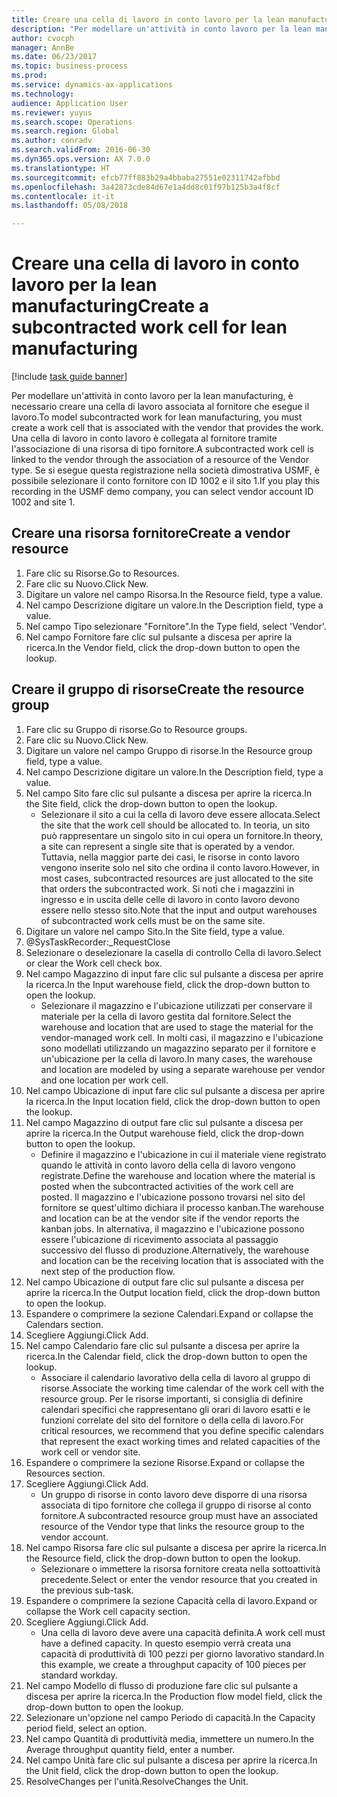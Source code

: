 ```yaml
--- 
title: Creare una cella di lavoro in conto lavoro per la lean manufacturing
description: "Per modellare un'attività in conto lavoro per la lean manufacturing, è necessario creare una cella di lavoro associata al fornitore che esegue il lavoro."
author: cvocph
manager: AnnBe
ms.date: 06/23/2017
ms.topic: business-process
ms.prod: 
ms.service: dynamics-ax-applications
ms.technology: 
audience: Application User
ms.reviewer: yuyus
ms.search.scope: Operations
ms.search.region: Global
ms.author: conradv
ms.search.validFrom: 2016-06-30
ms.dyn365.ops.version: AX 7.0.0
ms.translationtype: HT
ms.sourcegitcommit: efcb77ff883b29a4bbaba27551e02311742afbbd
ms.openlocfilehash: 3a42873cde84d67e1a4dd8c01f97b125b3a4f8cf
ms.contentlocale: it-it
ms.lasthandoff: 05/08/2018

---
```

# <a name="create-a-subcontracted-work-cell-for-lean-manufacturing"></a><span data-ttu-id="ac9e8-103">Creare una cella di lavoro in conto lavoro per la lean manufacturing</span><span class="sxs-lookup"><span data-stu-id="ac9e8-103">Create a subcontracted work cell for lean manufacturing</span></span>

[!include [task guide banner](../../includes/task-guide-banner.md)]

<span data-ttu-id="ac9e8-104">Per modellare un'attività in conto lavoro per la lean manufacturing, è necessario creare una cella di lavoro associata al fornitore che esegue il lavoro.</span><span class="sxs-lookup"><span data-stu-id="ac9e8-104">To model subcontracted work for lean manufacturing, you must create a work cell that is associated with the vendor that provides the work.</span></span> <span data-ttu-id="ac9e8-105">Una cella di lavoro in conto lavoro è collegata al fornitore tramite l'associazione di una risorsa di tipo fornitore.</span><span class="sxs-lookup"><span data-stu-id="ac9e8-105">A subcontracted work cell is linked to the vendor through the association of a resource of the Vendor type.</span></span> <span data-ttu-id="ac9e8-106">Se si esegue questa registrazione nella società dimostrativa USMF, è possibile selezionare il conto fornitore con ID 1002 e il sito 1.</span><span class="sxs-lookup"><span data-stu-id="ac9e8-106">If you play this recording in the USMF demo company, you can select vendor account ID 1002 and site 1.</span></span>


## <a name="create-a-vendor-resource"></a><span data-ttu-id="ac9e8-107">Creare una risorsa fornitore</span><span class="sxs-lookup"><span data-stu-id="ac9e8-107">Create a vendor resource</span></span>
1. <span data-ttu-id="ac9e8-108">Fare clic su Risorse.</span><span class="sxs-lookup"><span data-stu-id="ac9e8-108">Go to Resources.</span></span>
2. <span data-ttu-id="ac9e8-109">Fare clic su Nuovo.</span><span class="sxs-lookup"><span data-stu-id="ac9e8-109">Click New.</span></span>
3. <span data-ttu-id="ac9e8-110">Digitare un valore nel campo Risorsa.</span><span class="sxs-lookup"><span data-stu-id="ac9e8-110">In the Resource field, type a value.</span></span>
4. <span data-ttu-id="ac9e8-111">Nel campo Descrizione digitare un valore.</span><span class="sxs-lookup"><span data-stu-id="ac9e8-111">In the Description field, type a value.</span></span>
5. <span data-ttu-id="ac9e8-112">Nel campo Tipo selezionare "Fornitore".</span><span class="sxs-lookup"><span data-stu-id="ac9e8-112">In the Type field, select 'Vendor'.</span></span>
6. <span data-ttu-id="ac9e8-113">Nel campo Fornitore fare clic sul pulsante a discesa per aprire la ricerca.</span><span class="sxs-lookup"><span data-stu-id="ac9e8-113">In the Vendor field, click the drop-down button to open the lookup.</span></span>

## <a name="create-the-resource-group"></a><span data-ttu-id="ac9e8-114">Creare il gruppo di risorse</span><span class="sxs-lookup"><span data-stu-id="ac9e8-114">Create the resource group</span></span>
1. <span data-ttu-id="ac9e8-115">Fare clic su Gruppo di risorse.</span><span class="sxs-lookup"><span data-stu-id="ac9e8-115">Go to Resource groups.</span></span>
2. <span data-ttu-id="ac9e8-116">Fare clic su Nuovo.</span><span class="sxs-lookup"><span data-stu-id="ac9e8-116">Click New.</span></span>
3. <span data-ttu-id="ac9e8-117">Digitare un valore nel campo Gruppo di risorse.</span><span class="sxs-lookup"><span data-stu-id="ac9e8-117">In the Resource group field, type a value.</span></span>
4. <span data-ttu-id="ac9e8-118">Nel campo Descrizione digitare un valore.</span><span class="sxs-lookup"><span data-stu-id="ac9e8-118">In the Description field, type a value.</span></span>
5. <span data-ttu-id="ac9e8-119">Nel campo Sito fare clic sul pulsante a discesa per aprire la ricerca.</span><span class="sxs-lookup"><span data-stu-id="ac9e8-119">In the Site field, click the drop-down button to open the lookup.</span></span>
    * <span data-ttu-id="ac9e8-120">Selezionare il sito a cui la cella di lavoro deve essere allocata.</span><span class="sxs-lookup"><span data-stu-id="ac9e8-120">Select the site that the work cell should be allocated to.</span></span> <span data-ttu-id="ac9e8-121">In teoria, un sito può rappresentare un singolo sito in cui opera un fornitore.</span><span class="sxs-lookup"><span data-stu-id="ac9e8-121">In theory, a site can represent a single site that is operated by a vendor.</span></span> <span data-ttu-id="ac9e8-122">Tuttavia, nella maggior parte dei casi, le risorse in conto lavoro vengono inserite solo nel sito che ordina il conto lavoro.</span><span class="sxs-lookup"><span data-stu-id="ac9e8-122">However, in most cases, subcontracted resources are just allocated to the site that orders the subcontracted work.</span></span> <span data-ttu-id="ac9e8-123">Si noti che i magazzini in ingresso e in uscita delle celle di lavoro in conto lavoro devono essere nello stesso sito.</span><span class="sxs-lookup"><span data-stu-id="ac9e8-123">Note that the input and output warehouses of subcontracted work cells must be on the same site.</span></span>  
6. <span data-ttu-id="ac9e8-124">Digitare un valore nel campo Sito.</span><span class="sxs-lookup"><span data-stu-id="ac9e8-124">In the Site field, type a value.</span></span>
7. @SysTaskRecorder:_RequestClose
8. <span data-ttu-id="ac9e8-125">Selezionare o deselezionare la casella di controllo Cella di lavoro.</span><span class="sxs-lookup"><span data-stu-id="ac9e8-125">Select or clear the Work cell check box.</span></span>
9. <span data-ttu-id="ac9e8-126">Nel campo Magazzino di input fare clic sul pulsante a discesa per aprire la ricerca.</span><span class="sxs-lookup"><span data-stu-id="ac9e8-126">In the Input warehouse field, click the drop-down button to open the lookup.</span></span>
    * <span data-ttu-id="ac9e8-127">Selezionare il magazzino e l'ubicazione utilizzati per conservare il materiale per la cella di lavoro gestita dal fornitore.</span><span class="sxs-lookup"><span data-stu-id="ac9e8-127">Select the warehouse and location that are used to stage the material for the vendor-managed work cell.</span></span> <span data-ttu-id="ac9e8-128">In molti casi, il magazzino e l'ubicazione sono modellati utilizzando un magazzino separato per il fornitore e un'ubicazione per la cella di lavoro.</span><span class="sxs-lookup"><span data-stu-id="ac9e8-128">In many cases, the warehouse and location are modeled by using a separate warehouse per vendor and one location per work cell.</span></span>  
10. <span data-ttu-id="ac9e8-129">Nel campo Ubicazione di input fare clic sul pulsante a discesa per aprire la ricerca.</span><span class="sxs-lookup"><span data-stu-id="ac9e8-129">In the Input location field, click the drop-down button to open the lookup.</span></span>
11. <span data-ttu-id="ac9e8-130">Nel campo Magazzino di output fare clic sul pulsante a discesa per aprire la ricerca.</span><span class="sxs-lookup"><span data-stu-id="ac9e8-130">In the Output warehouse field, click the drop-down button to open the lookup.</span></span>
    * <span data-ttu-id="ac9e8-131">Definire il magazzino e l'ubicazione in cui il materiale viene registrato quando le attività in conto lavoro della cella di lavoro vengono registrate.</span><span class="sxs-lookup"><span data-stu-id="ac9e8-131">Define the warehouse and location where the material is posted when the subcontracted activities of the work cell are posted.</span></span> <span data-ttu-id="ac9e8-132">Il magazzino e l'ubicazione possono trovarsi nel sito del fornitore se quest'ultimo dichiara il processo kanban.</span><span class="sxs-lookup"><span data-stu-id="ac9e8-132">The warehouse and location can be at the vendor site if the vendor reports the kanban jobs.</span></span> <span data-ttu-id="ac9e8-133">In alternativa, il magazzino e l'ubicazione possono essere l'ubicazione di ricevimento associata al passaggio successivo del flusso di produzione.</span><span class="sxs-lookup"><span data-stu-id="ac9e8-133">Alternatively, the warehouse and location can be the receiving location that is associated with the next step of the production flow.</span></span>  
12. <span data-ttu-id="ac9e8-134">Nel campo Ubicazione di output fare clic sul pulsante a discesa per aprire la ricerca.</span><span class="sxs-lookup"><span data-stu-id="ac9e8-134">In the Output location field, click the drop-down button to open the lookup.</span></span>
13. <span data-ttu-id="ac9e8-135">Espandere o comprimere la sezione Calendari.</span><span class="sxs-lookup"><span data-stu-id="ac9e8-135">Expand or collapse the Calendars section.</span></span>
14. <span data-ttu-id="ac9e8-136">Scegliere Aggiungi.</span><span class="sxs-lookup"><span data-stu-id="ac9e8-136">Click Add.</span></span>
15. <span data-ttu-id="ac9e8-137">Nel campo Calendario fare clic sul pulsante a discesa per aprire la ricerca.</span><span class="sxs-lookup"><span data-stu-id="ac9e8-137">In the Calendar field, click the drop-down button to open the lookup.</span></span>
    * <span data-ttu-id="ac9e8-138">Associare il calendario lavorativo della cella di lavoro al gruppo di risorse.</span><span class="sxs-lookup"><span data-stu-id="ac9e8-138">Associate the working time calendar of the work cell with the resource group.</span></span> <span data-ttu-id="ac9e8-139">Per le risorse importanti, si consiglia di definire calendari specifici che rappresentano gli orari di lavoro esatti e le funzioni correlate del sito del fornitore o della cella di lavoro.</span><span class="sxs-lookup"><span data-stu-id="ac9e8-139">For critical resources, we recommend that you define specific calendars that represent the exact working times and related capacities of the work cell or vendor site.</span></span>  
16. <span data-ttu-id="ac9e8-140">Espandere o comprimere la sezione Risorse.</span><span class="sxs-lookup"><span data-stu-id="ac9e8-140">Expand or collapse the Resources section.</span></span>
17. <span data-ttu-id="ac9e8-141">Scegliere Aggiungi.</span><span class="sxs-lookup"><span data-stu-id="ac9e8-141">Click Add.</span></span>
    * <span data-ttu-id="ac9e8-142">Un gruppo di risorse in conto lavoro deve disporre di una risorsa associata di tipo fornitore che collega il gruppo di risorse al conto fornitore.</span><span class="sxs-lookup"><span data-stu-id="ac9e8-142">A subcontracted resource group must have an associated resource of the Vendor type that links the resource group to the vendor account.</span></span>  
18. <span data-ttu-id="ac9e8-143">Nel campo Risorsa fare clic sul pulsante a discesa per aprire la ricerca.</span><span class="sxs-lookup"><span data-stu-id="ac9e8-143">In the Resource field, click the drop-down button to open the lookup.</span></span>
    * <span data-ttu-id="ac9e8-144">Selezionare o immettere la risorsa fornitore creata nella sottoattività precedente.</span><span class="sxs-lookup"><span data-stu-id="ac9e8-144">Select or enter the vendor resource that you created in the previous sub-task.</span></span>  
19. <span data-ttu-id="ac9e8-145">Espandere o comprimere la sezione Capacità cella di lavoro.</span><span class="sxs-lookup"><span data-stu-id="ac9e8-145">Expand or collapse the Work cell capacity section.</span></span>
20. <span data-ttu-id="ac9e8-146">Scegliere Aggiungi.</span><span class="sxs-lookup"><span data-stu-id="ac9e8-146">Click Add.</span></span>
    * <span data-ttu-id="ac9e8-147">Una cella di lavoro deve avere una capacità definita.</span><span class="sxs-lookup"><span data-stu-id="ac9e8-147">A work cell must have a defined capacity.</span></span> <span data-ttu-id="ac9e8-148">In questo esempio verrà creata una capacità di produttività di 100 pezzi per giorno lavorativo standard.</span><span class="sxs-lookup"><span data-stu-id="ac9e8-148">In this example, we create a throughput capacity of 100 pieces per standard workday.</span></span>  
21. <span data-ttu-id="ac9e8-149">Nel campo Modello di flusso di produzione fare clic sul pulsante a discesa per aprire la ricerca.</span><span class="sxs-lookup"><span data-stu-id="ac9e8-149">In the Production flow model field, click the drop-down button to open the lookup.</span></span>
22. <span data-ttu-id="ac9e8-150">Selezionare un'opzione nel campo Periodo di capacità.</span><span class="sxs-lookup"><span data-stu-id="ac9e8-150">In the Capacity period field, select an option.</span></span>
23. <span data-ttu-id="ac9e8-151">Nel campo Quantità di produttività media, immettere un numero.</span><span class="sxs-lookup"><span data-stu-id="ac9e8-151">In the Average throughput quantity field, enter a number.</span></span>
24. <span data-ttu-id="ac9e8-152">Nel campo Unità fare clic sul pulsante a discesa per aprire la ricerca.</span><span class="sxs-lookup"><span data-stu-id="ac9e8-152">In the Unit field, click the drop-down button to open the lookup.</span></span>
25. <span data-ttu-id="ac9e8-153">ResolveChanges per l'unità.</span><span class="sxs-lookup"><span data-stu-id="ac9e8-153">ResolveChanges the Unit.</span></span>


